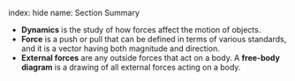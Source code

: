 index: hide
name: Section Summary

  *  **Dynamics** is the study of how forces affect the motion of objects. 
  *  **Force** is a push or pull that can be defined in terms of various standards, and it is a vector having both magnitude and direction.
  *  **External forces** are any outside forces that act on a body. A  **free-body diagram** is a drawing of all external forces acting on a body.
